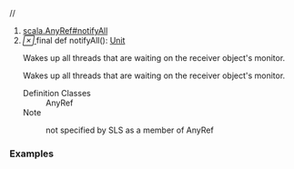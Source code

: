 //
<ol>
<li><a href="https://www.scala-lang.org/api/2.12.3/scala/collection/mutable/ArrayBuffer.html#notifyAll():Unit">scala.AnyRef#notifyAll</a></li>
<li name="scala.AnyRef#notifyAll" visbl="pub" class="indented0 " data-isabs="false" fullcomment="yes" group="Ungrouped"> <a id="notifyAll():Unit"></a> <span class="permalink"> <a href="../../../scala/collection/mutable/ArrayBuffer.html#notifyAll():Unit" title="Permalink"> <i class="material-icons"></i> </a> </span> <span class="modifier_kind"> <span class="modifier">final </span> <span class="kind">def</span> </span> <span class="symbol"> <span class="name">notifyAll</span><span class="params">()</span><span class="result">: <a href="../../Unit.html" class="extype" name="scala.Unit">Unit</a></span> </span> <p class="shortcomment cmt">Wakes up all threads that are waiting on the receiver object's monitor.</p>
 <div class="fullcomment">
  <div class="comment cmt">
   <p>Wakes up all threads that are waiting on the receiver object's monitor. </p>
  </div>
  <dl class="attributes block"> 
   <dt>
    Definition Classes
   </dt>
   <dd>
    AnyRef
   </dd>
   <dt>
    Note
   </dt>
   <dd>
    <span class="cmt"><p>not specified by SLS as a member of AnyRef</p></span>
   </dd>
  </dl>
 </div> </li>
        </ol>


### Examples















